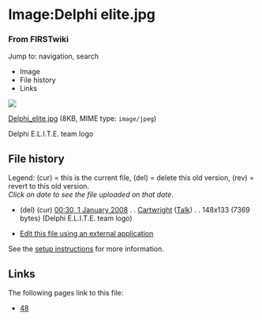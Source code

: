 

# Image:Delphi elite.jpg

### From FIRSTwiki

Jump to: navigation, search

  * Image
  * File history
  * Links

![](/media/b/b8/Delphi_elite.jpg)

[Delphi_elite.jpg](/media/b/b8/Delphi_elite.jpg "Delphi elite.jpg" ) (8KB,
MIME type: `image/jpeg`)

Delphi E.L.I.T.E. team logo

## File history

Legend: (cur) = this is the current file, (del) = delete this old version,
(rev) = revert to this old version.  
_Click on date to see the file uploaded on that date_.

  * (del) (cur) [00:30, 1 January 2008](/media/b/b8/Delphi_elite.jpg "/media/b/b8/Delphi elite.jpg" ) . . [Cartwright](/index.php?title=User:Cartwright&action=edit "User:Cartwright" ) ([Talk](/index.php?title=User_talk:Cartwright&action=edit "User talk:Cartwright" )) . . 148x133 (7369 bytes) (Delphi E.L.I.T.E. team logo)
  

  * [Edit this file using an external application](/index.php?title=Image:Delphi_elite.jpg&action=edit&externaledit=true&mode=file "Image:Delphi elite.jpg" )

See the [setup
instructions](http://meta.wikimedia.org/wiki/Help:External_editors
"http://meta.wikimedia.org/wiki/Help:External_editors" ) for more information.

## Links

The following pages link to this file:

  * [48](48 "48" )

